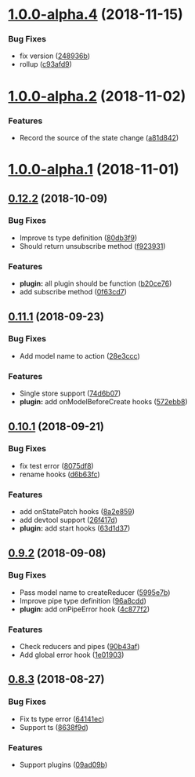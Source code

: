 # [1.0.0-alpha.4](https://github.com/TalkingData/rxloop/compare/v1.0.0-alpha.3...v1.0.0-alpha.4) (2018-11-15)


### Bug Fixes

* fix version ([248936b](https://github.com/TalkingData/rxloop/commit/248936b))
* rollup ([c93afd9](https://github.com/TalkingData/rxloop/commit/c93afd9))



<a name="1.0.0-alpha.2"></a>
# [1.0.0-alpha.2](https://github.com/TalkingData/rxloop/compare/v1.0.0-alpha.1...v1.0.0-alpha.2) (2018-11-02)


### Features

* Record the source of the state change ([a81d842](https://github.com/TalkingData/rxloop/commit/a81d842))



<a name="1.0.0-alpha.1"></a>
# [1.0.0-alpha.1](https://github.com/TalkingData/rxloop/compare/v0.12.2...v1.0.0-alpha.1) (2018-11-01)



<a name="0.12.2"></a>
## [0.12.2](https://github.com/TalkingData/rxloop/compare/v0.12.1...v0.12.2) (2018-10-09)

### Bug Fixes

* Improve ts type definition ([80db3f9](https://github.com/TalkingData/rxloop/commit/80db3f9))
* Should return unsubscribe method ([f923931](https://github.com/TalkingData/rxloop/commit/f923931))

### Features

* **plugin:** all plugin should be function ([b20ce76](https://github.com/TalkingData/rxloop/commit/b20ce76))
* add subscribe method ([0f63cd7](https://github.com/TalkingData/rxloop/commit/0f63cd7))


<a name="0.11.1"></a>
## [0.11.1](https://github.com/TalkingData/rxloop/compare/v0.11.0...v0.11.1) (2018-09-23)


### Bug Fixes

* Add model name to action ([28e3ccc](https://github.com/TalkingData/rxloop/commit/28e3ccc))


### Features

* Single store support ([74d6b07](https://github.com/TalkingData/rxloop/commit/74d6b07))
* **plugin:** add onModelBeforeCreate hooks ([572ebb8](https://github.com/TalkingData/rxloop/commit/572ebb8))



<a name="0.10.1"></a>
## [0.10.1](https://github.com/TalkingData/rxloop/compare/v0.10.0...v0.10.1) (2018-09-21)

### Bug Fixes

* fix test error ([8075df8](https://github.com/TalkingData/rxloop/commit/8075df8))
* rename hooks ([d6b63fc](https://github.com/TalkingData/rxloop/commit/d6b63fc))


### Features
* add onStatePatch hooks ([8a2e859](https://github.com/TalkingData/rxloop/commit/8a2e859))
* add devtool support ([26f417d](https://github.com/TalkingData/rxloop/commit/26f417d))
* **plugin:** add start hooks ([63d1d37](https://github.com/TalkingData/rxloop/commit/63d1d37))



<a name="0.9.2"></a>
## [0.9.2](https://github.com/TalkingData/rxloop/compare/v0.9.1...v0.9.2) (2018-09-08)


### Bug Fixes

* Pass model name to createReducer ([5995e7b](https://github.com/TalkingData/rxloop/commit/5995e7b))
* Improve pipe type definition ([96a8cdd](https://github.com/TalkingData/rxloop/commit/96a8cdd))
* **plugin:** add onPipeError hook ([4c877f2](https://github.com/TalkingData/rxloop/commit/4c877f2))

### Features

* Check reducers and pipes ([90b43af](https://github.com/TalkingData/rxloop/commit/90b43af))
* Add global error hook ([1e01903](https://github.com/TalkingData/rxloop/commit/1e01903))



<a name="0.8.3"></a>
## [0.8.3](https://github.com/TalkingData/rxloop/compare/v0.8.2...v0.8.3) (2018-08-27)

### Bug Fixes

* Fix ts type error ([64141ec](https://github.com/TalkingData/rxloop/commit/64141ec))
* Support ts ([8638f9d](https://github.com/TalkingData/rxloop/commit/8638f9d))

### Features
* Support plugins ([09ad09b](https://github.com/TalkingData/rxloop/commit/09ad09b))
